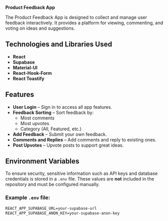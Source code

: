 **Product Feedback App**  

The Product Feedback App is designed to collect and manage user feedback interactively. It provides a platform for viewing, commenting, and voting on ideas and suggestions.

## **Technologies and Libraries Used**
- **React**
- **Supabase**
- **Material-UI**
- **React-Hook-Form**
- **React Toastify**

## **Features**
- **User Login** – Sign in to access all app features.  
- **Feedback Sorting** – Sort feedback by:  
  - Most comments  
  - Most upvotes  
  - Category (All, Featured, etc.)  
- **Add Feedback** – Submit your own feedback.  
- **Comments and Replies** – Add comments and reply to existing ones.  
- **Post Upvotes** – Upvote posts to support great ideas.  

## **Environment Variables**
To ensure security, sensitive information such as API keys and database credentials is stored in a `.env` file. These values are **not** included in the repository and must be configured manually.

### Example `.env` file:
```txt
REACT_APP_SUPABASE_URL=your-supabase-url
REACT_APP_SUPABASE_ANON_KEY=your-supabase-anon-key
